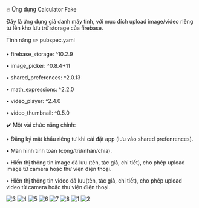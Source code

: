 🔥 Ứng dụng Calculator Fake

Đây là ứng dụng giả danh máy tính, với mục đích upload image/video riêng tư lên kho lưu trữ storage của firebase.

Tính năng
✏️ pubspec.yaml

• firebase_storage: ^10.2.9

• image_picker: ^0.8.4+11

• shared_preferences: ^2.0.13 

• math_expressions: ^2.2.0

• video_player: ^2.4.0     

• video_thumbnail: ^0.5.0 

✔️ Một vài chức năng chính:

•	Đăng ký mật khẩu riêng tư khi cài đặt app (lưu vào shared prefenrences).

•	Màn hình tính toán (cộng/trừ/nhân/chia).

•	Hiển thị thông tin image đã lưu (tên, tác giả, chi tiết), cho phép upload image từ camera hoặc thư viện điện thoại.

•	Hiển thị thông tin video đã lưu(tên, tác giả, chi tiết), cho phép upload video từ camera hoặc thư viện điện thoại.

![3](https://user-images.githubusercontent.com/46096171/198628720-13abd7cc-d910-4955-b0bf-a641a2a8338a.jpg)
![4](https://user-images.githubusercontent.com/46096171/198628734-793c0792-3a02-4c9f-b1ce-d57e76492cb4.jpg)
![5](https://user-images.githubusercontent.com/46096171/198628744-2bdce4a3-8e89-4fc6-9175-12a059460abb.jpg)
![6](https://user-images.githubusercontent.com/46096171/198628751-8917e11e-6dc8-4c1c-9bf5-b6d9a43af49e.jpg)
![7](https://user-images.githubusercontent.com/46096171/198628762-df6601ba-f0cb-4c93-8e67-3cd8ad158552.jpg)
![8](https://user-images.githubusercontent.com/46096171/198628770-fae610ac-8f19-42f9-ac80-ef104fd7c8b1.jpg)
![1](https://user-images.githubusercontent.com/46096171/198628779-f897f4b5-afa7-4663-9166-fe78508bf830.jpg)
![2](https://user-images.githubusercontent.com/46096171/198628794-24e32fe5-2f5e-438a-90b3-b0260874bb86.jpg)

